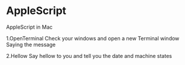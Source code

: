 # AppleScript
AppleScript in Mac

1.OpenTerminal 
Check your windows and open a new Terminal window
Saying the message

2.Hellow
Say hellow to you and tell you the date and machine states
